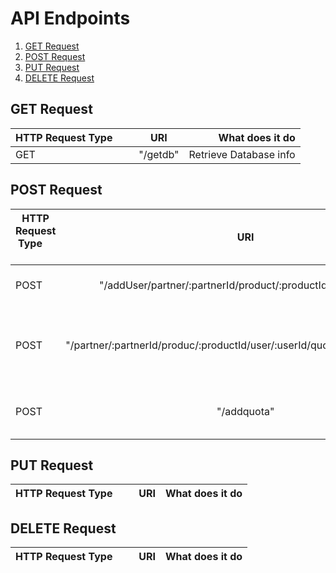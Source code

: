 # API Endpoints
1. [GET Request](/documentation/EndpointsReference.md#get-request)
2. [POST Request](/documentation/EndpointsReference.md#post-request)
3. [PUT Request](/documentation/EndpointsReference.md#put-request)
4. [DELETE Request](/documentation/EndpointsReference.md#delete-request)

## GET Request
| HTTP Request Type       | URI| What does it do  |
| ------------- |:-------------:| -----:|
| GET  | "/getdb" | Retrieve Database info |



## POST Request
| HTTP Request Type       | URI| What does it do  |
| ------------- |:-------------:| -----:|
| POST | "/addUser/partner/:partnerId/product/:productId/user/:userId"|   Add user to billing database |
| POST | "/partner/:partnerId/produc/:productId/user/:userId/quotaReached/:quotaId" | Call by Quota when a quota is reached its limit |
| POST | "/addquota" | Add quota to billing database|



## PUT Request
| HTTP Request Type       | URI| What does it do  |
| ------------- |:-------------:| -----:|



## DELETE Request
| HTTP Request Type       | URI| What does it do  |
| ------------- |:-------------:| -----:|
